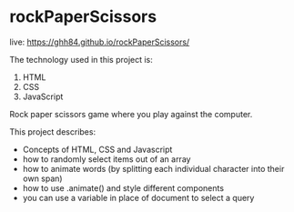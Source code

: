 # rockPaperScissors

live: https://ghh84.github.io/rockPaperScissors/

The technology used in this project is:
 1. HTML
 2. CSS
 3. JavaScript

Rock paper scissors game where you play against the computer.

This project describes:
- Concepts of HTML, CSS and Javascript
- how to randomly select items out of an array
- how to animate words (by splitting each individual character into their own span)
- how to use .animate() and style different components
- you can use a variable in place of document to select a query
